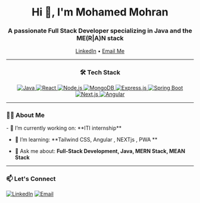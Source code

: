 <h1 align="center">Hi 👋, I'm Mohamed Mohran</h1>
<h3 align="center">A passionate Full Stack Developer specializing in Java and the ME(R|A)N stack</h3>

<p align="center">
  <a href="https://www.linkedin.com/in/mohamed-mohran-6652b6188">LinkedIn</a> • 
  <a href="mohamed.ahmed.mohran@gmail.com">Email Me</a>
</p>

---

<h3 align="center">🛠 Tech Stack</h3>
<p align="center">
  <a href="https://www.java.com/en/" target="_blank"> <img src="https://img.icons8.com/color/48/000000/java-coffee-cup-logo.png" alt="Java" /> </a>
  <a href="https://reactjs.org/" target="_blank"> <img src="https://img.icons8.com/color/48/000000/react-native.png" alt="React" /> </a>
  <a href="https://nodejs.org" target="_blank"> <img src="https://img.icons8.com/color/48/000000/nodejs.png" alt="Node.js" /> </a>
  <a href="https://www.mongodb.com/" target="_blank"> <img src="https://img.icons8.com/color/48/000000/mongodb.png" alt="MongoDB" /> </a>
  <a href="https://expressjs.com/" target="_blank"> <img src="https://img.icons8.com/fluency/48/000000/express-js.png" alt="Express.js" /> </a>
  <a href="https://spring.io/" target="_blank"> <img src="https://img.icons8.com/color/48/000000/spring-logo.png" alt="Spring Boot" /> </a>
  <a href="https://nextjs.org/" target="_blank"> <img src="https://img.icons8.com/fluency/48/000000/nextjs.png" alt="Next.js" /> </a>
  <a href="https://angular.io/" target="_blank"> <img src="https://img.icons8.com/color/48/000000/angularjs.png" alt="Angular" /> </a>

</p>

---

<h3 align="left">👨‍💻 About Me</h3>
- 🔭 I’m currently working on: **ITI internship**

- 🌱 I’m learning: **Tailwind CSS, Angular , NEXTjs , PWA **

- 💬 Ask me about: **Full-Stack Development, Java, MERN Stack, MEAN Stack**

---

<h3 align="left">📫 Let's Connect</h3>
<p align="left">
  <a href="https://www.linkedin.com/in/mohamed-mohran-6652b6188" target="_blank"><img src="https://img.icons8.com/color/48/000000/linkedin.png" alt="LinkedIn"/></a>
  <a href="mohamed.ahmed.mohran@gmail.com" target="_blank"><img src="https://img.icons8.com/color/48/000000/email.png" alt="Email"/></a>
</p>

